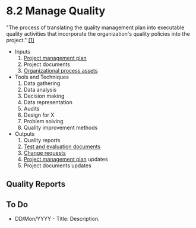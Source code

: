 # 8.2 Manage Quality

"The process of translating the quality management plan into executable quality
activities that incorporate the organization's quality policies into the
project." [[1]](../home.md#references)

- Inputs
  1. [Project management plan](../04-integration/4.2-develop-project-management-plan.md)
  2. Project documents
  3. [Organizational process assets](../01-business-and-environment/03-organizational-process-assets.md)
- Tools and Techniques
  1. Data gathering
  2. Data analysis
  3. Decision making
  4. Data representation
  5. Audits
  6. Design for X
  7. Problem solving
  8. Quality improvement methods
- Outputs
  1. Quality reports
  2. [Test and evaluation documents](../99-project-files/06-work-performance/00-work-performance.md#test-and-evaluation-documents)
  3. [Change requests](../99-project-files/04-change-requests/00-change-requests.md)
  4. [Project management plan](../04-integration/4.2-develop-project-management-plan.md) updates
  5. Project documents updates

## Quality Reports

## To Do

- DD/Mon/YYYY - Title: Description.
